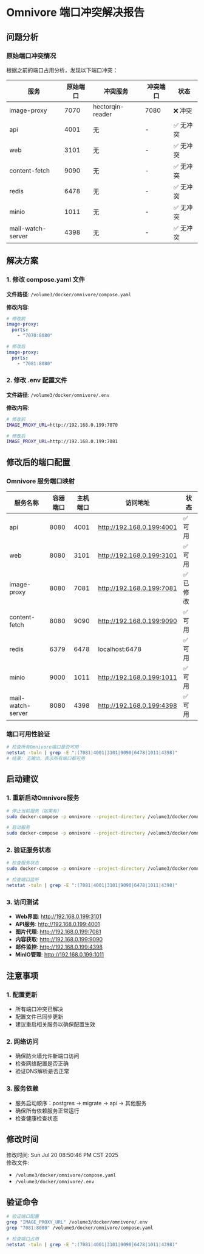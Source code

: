 # Omnivore 端口冲突解决报告

## 问题分析

### 原始端口冲突情况
根据之前的端口占用分析，发现以下端口冲突：

| 服务 | 原始端口 | 冲突服务 | 冲突端口 | 状态 |
|------|----------|----------|----------|------|
| image-proxy | 7070 | hectorqin-reader | 7080 | ❌ 冲突 |
| api | 4001 | 无 | - | ✅ 无冲突 |
| web | 3101 | 无 | - | ✅ 无冲突 |
| content-fetch | 9090 | 无 | - | ✅ 无冲突 |
| redis | 6478 | 无 | - | ✅ 无冲突 |
| minio | 1011 | 无 | - | ✅ 无冲突 |
| mail-watch-server | 4398 | 无 | - | ✅ 无冲突 |

## 解决方案

### 1. 修改 compose.yaml 文件

**文件路径**: `/volume3/docker/omnivore/compose.yaml`

**修改内容**:
```yaml
# 修改前
image-proxy:
  ports:
    - "7070:8080"

# 修改后  
image-proxy:
  ports:
    - "7081:8080"
```

### 2. 修改 .env 配置文件

**文件路径**: `/volume3/docker/omnivore/.env`

**修改内容**:
```bash
# 修改前
IMAGE_PROXY_URL=http://192.168.0.199:7070

# 修改后
IMAGE_PROXY_URL=http://192.168.0.199:7081
```

## 修改后的端口配置

### Omnivore 服务端口映射

| 服务名称 | 容器端口 | 主机端口 | 访问地址 | 状态 |
|----------|----------|----------|----------|------|
| api | 8080 | 4001 | http://192.168.0.199:4001 | ✅ 可用 |
| web | 8080 | 3101 | http://192.168.0.199:3101 | ✅ 可用 |
| image-proxy | 8080 | 7081 | http://192.168.0.199:7081 | ✅ 已修改 |
| content-fetch | 8080 | 9090 | http://192.168.0.199:9090 | ✅ 可用 |
| redis | 6379 | 6478 | localhost:6478 | ✅ 可用 |
| minio | 9000 | 1011 | http://192.168.0.199:1011 | ✅ 可用 |
| mail-watch-server | 8080 | 4398 | http://192.168.0.199:4398 | ✅ 可用 |

### 端口可用性验证

```bash
# 检查所有Omnivore端口是否可用
netstat -tuln | grep -E ":(7081|4001|3101|9090|6478|1011|4398)"
# 结果: 无输出，表示所有端口都可用
```

## 启动建议

### 1. 重新启动Omnivore服务

```bash
# 停止当前服务（如果有）
sudo docker-compose -p omnivore --project-directory /volume3/docker/omnivore -f /volume3/docker/omnivore/compose.yaml down

# 启动服务
sudo docker-compose -p omnivore --project-directory /volume3/docker/omnivore -f /volume3/docker/omnivore/compose.yaml up -d
```

### 2. 验证服务状态

```bash
# 检查服务状态
sudo docker-compose -p omnivore --project-directory /volume3/docker/omnivore -f /volume3/docker/omnivore/compose.yaml ps

# 检查端口监听
netstat -tuln | grep -E ":(7081|4001|3101|9090|6478|1011|4398)"
```

### 3. 访问测试

- **Web界面**: http://192.168.0.199:3101
- **API服务**: http://192.168.0.199:4001
- **图片代理**: http://192.168.0.199:7081
- **内容获取**: http://192.168.0.199:9090
- **邮件监控**: http://192.168.0.199:4398
- **MinIO管理**: http://192.168.0.199:1011

## 注意事项

### 1. 配置更新
- 所有端口冲突已解决
- 配置文件已同步更新
- 建议重启相关服务以确保配置生效

### 2. 网络访问
- 确保防火墙允许新端口访问
- 检查网络配置是否正确
- 验证DNS解析是否正常

### 3. 服务依赖
- 服务启动顺序：postgres → migrate → api → 其他服务
- 确保所有依赖服务正常运行
- 检查健康检查状态

## 修改时间

修改时间: Sun Jul 20 08:50:46 PM CST 2025  
修改文件: 
- `/volume3/docker/omnivore/compose.yaml`
- `/volume3/docker/omnivore/.env`

## 验证命令

```bash
# 验证端口配置
grep "IMAGE_PROXY_URL" /volume3/docker/omnivore/.env
grep "7081:8080" /volume3/docker/omnivore/compose.yaml

# 检查端口占用
netstat -tuln | grep -E ":(7081|4001|3101|9090|6478|1011|4398)"
``` 
